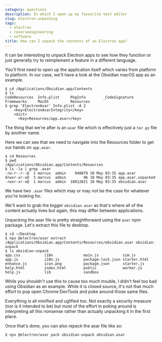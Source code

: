```yaml
---
category: questions
description: In which I open up my favourite text editor
slug: electron-unpacking
tags:
  - electron
  - reverseengineering
  - software
title: How can I unpack the contents of an Electron app?
---
```

It can be interesting to unpack Electron apps to see how they function or just generally try to reimplement a feature in a different language.

You'll first need to open up the application itself which varies from platform to platform. In our case, we'll have a look at the Obsidian macOS app as an example.

```console
$ cd /Applications/Obsidian.app/Contents
$ ls
CodeResources  Info.plist     PkgInfo        _CodeSignature
Frameworks     MacOS          Resources
$ grep 'ElectronAsar' Info.plist -A 2
    <key>ElectronAsarIntegrity</key>
    <dict>
      <key>Resources/app.asar</key>
```

The thing that we're after is an `asar` file which is effectively just a `tar.gz` file by another name.

Here we can see that we need to navigate into the Resources folder to get our hands on `app.asar`.

```console
$ cd Resources
$ pwd
/Applications/Obsidian.app/Contents/Resources
$ ls -la | grep .asar
-rw-r--r--@  1 marcus  admin    948879 10 May 03:35 app.asar
drwxr-xr-x@  3 marcus  admin        96 10 May 03:35 app.asar.unpacked
-rwxr-xr-x@  1 marcus  admin  18912821 10 May 03:35 obsidian.asar
```

We have two `.asar` files which may or may not be the case for whatever you're looking for.

We'll want to grab the bigger `obsidian.asar` as that's where all of the content actually lives but again, this may differ between applications.

Unpacking the asar file is pretty straightforward using the `asar` npm package. Let's extract this file to desktop.

```console
$ cd ~/Desktop
$ npx @electron/asar extract /Applications/Obsidian.app/Contents/Resources/obsidian.asar obsidian-unpack
$ ls obsidian-unpack
app.css           i18n              main.js           sim.js
app.js            i18n.js           package-lock.json starter.html
enhance.js        icon.png          package.json      starter.js
help.html         index.html        public            worker.js
help.js           lib               sandbox
```

While you shouldn't use this to cause too much trouble, I didn't feel too bad using Obsidian as an example. While it is closed source, it's not that much effort to pop open Chrome DevTools and poke around those same files.

Everything is all minified and uglified too. Not exactly a security measure (nor is it intended to be) but most of the effort in poking around is interpreting all this nonsense rather than actually unpacking it in the first place.

Once that's done, you can also repack the asar file like so:

```console
$ npx @electron/asar pack obsidian-unpack obsidian.asar
```